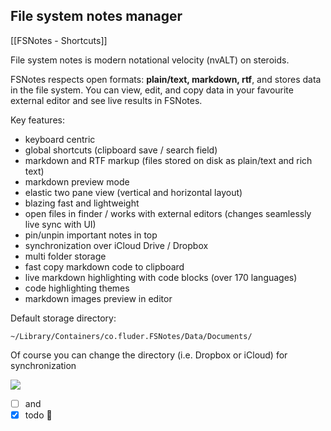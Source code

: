 ## File system notes manager

[[FSNotes - Shortcuts]]

File system notes is modern notational velocity (nvALT) on steroids.

FSNotes respects open formats: **plain/text, markdown, rtf**, and stores data in the file system. You can view, edit, and copy data in your favourite external editor and see live results in FSNotes.

Key features:

- keyboard centric
- global shortcuts (clipboard save / search field)
- markdown and RTF markup (files stored on disk as plain/text and rich text)
- markdown preview mode
- elastic two pane view (vertical and horizontal layout)
- blazing fast and lightweight
- open files in finder / works with external editors (changes seamlessly live sync with UI)
- pin/unpin important notes in top
- synchronization over iCloud Drive / Dropbox
- multi folder storage
- fast copy markdown code to clipboard
- live markdown highlighting with code blocks (over 170 languages)
- code highlighting themes
- markdown images preview in editor

Default storage directory:

```~/Library/Containers/co.fluder.FSNotes/Data/Documents/```

Of course you can change the directory (i.e. Dropbox or iCloud) for synchronization

![](https://raw.githubusercontent.com/glushchenko/fsnotes/master/code.png)

- [ ] and
- [x] todo 🤗
